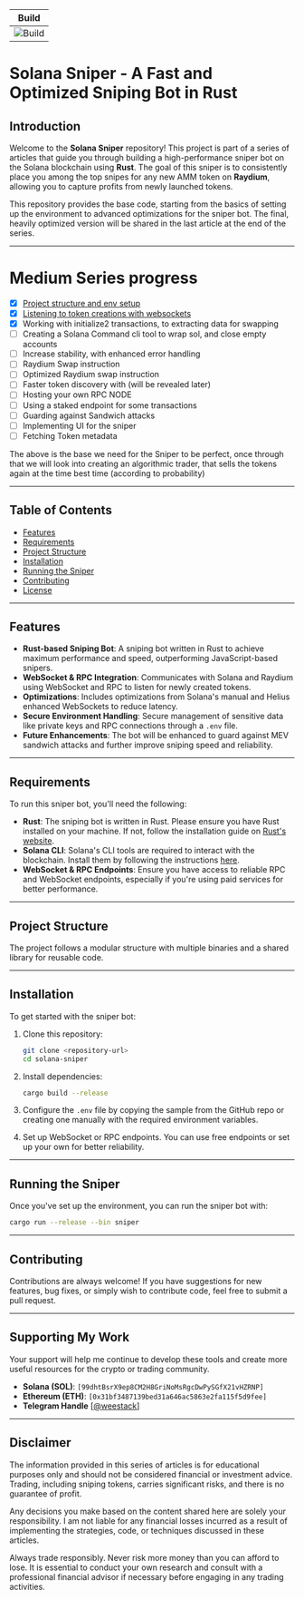 | Build |
| :---: | 
| ![Build](https://img.shields.io/github/actions/workflow/status/weestack/Solana-Sniper/rust.yml) |

# Solana Sniper - A Fast and Optimized Sniping Bot in Rust

## Introduction
Welcome to the **Solana Sniper** repository! This project is part of a series of articles that guide you through building a high-performance sniper bot on the Solana blockchain using **Rust**. The goal of this sniper is to consistently place you among the top snipes for any new AMM token on **Raydium**, allowing you to capture profits from newly launched tokens.

This repository provides the base code, starting from the basics of setting up the environment to advanced optimizations for the sniper bot. The final, heavily optimized version will be shared in the last article at the end of the series.

---
# Medium Series progress

- [x] [Project structure and env setup](https://medium.com/@weestack/writing-a-raydium-sniper-in-rust-f892ce90ca69)
- [x] [Listening to token creations with websockets](https://medium.com/@weestack/building-a-lightning-fast-solana-sniper-bot-ec11dc5f2bff)
- [x] Working with initialize2 transactions, to extracting data for swapping
- [ ] Creating a Solana Command cli tool to wrap sol, and close empty accounts
- [ ] Increase stability, with enhanced error handling
- [ ] Raydium Swap instruction
- [ ] Optimized Raydium swap instruction
- [ ] Faster token discovery with (will be revealed later)
- [ ] Hosting your own RPC NODE
- [ ] Using a staked endpoint for some transactions
- [ ] Guarding against Sandwich attacks
- [ ] Implementing UI for the sniper
- [ ] Fetching Token metadata

The above is the base we need for the Sniper to be perfect, once through that we will look into creating an algorithmic trader, that sells the tokens again at the time best time (according to probability)

---

## Table of Contents
- [Features](#features)
- [Requirements](#requirements)
- [Project Structure](#project-structure)
- [Installation](#installation)
- [Running the Sniper](#running-the-sniper)
- [Contributing](#contributing)
- [License](#license)

---

## Features
- **Rust-based Sniping Bot**: A sniping bot written in Rust to achieve maximum performance and speed, outperforming JavaScript-based snipers.
- **WebSocket & RPC Integration**: Communicates with Solana and Raydium using WebSocket and RPC to listen for newly created tokens.
- **Optimizations**: Includes optimizations from Solana's manual and Helius enhanced WebSockets to reduce latency.
- **Secure Environment Handling**: Secure management of sensitive data like private keys and RPC connections through a `.env` file.
- **Future Enhancements**: The bot will be enhanced to guard against MEV sandwich attacks and further improve sniping speed and reliability.

---

## Requirements
To run this sniper bot, you'll need the following:
- **Rust**: The sniping bot is written in Rust. Please ensure you have Rust installed on your machine. If not, follow the installation guide on [Rust's website](https://www.rust-lang.org/tools/install).
- **Solana CLI**: Solana's CLI tools are required to interact with the blockchain. Install them by following the instructions [here](https://docs.solana.com/cli/install-solana-cli-tools).
- **WebSocket & RPC Endpoints**: Ensure you have access to reliable RPC and WebSocket endpoints, especially if you're using paid services for better performance.

---

## Project Structure
The project follows a modular structure with multiple binaries and a shared library for reusable code.

---

## Installation

To get started with the sniper bot:

1. Clone this repository:
    ```bash
    git clone <repository-url>
    cd solana-sniper
    ```

2. Install dependencies:
    ```bash
    cargo build --release
    ```

3. Configure the `.env` file by copying the sample from the GitHub repo or creating one manually with the required environment variables.

4. Set up WebSocket or RPC endpoints. You can use free endpoints or set up your own for better reliability.

---

## Running the Sniper

Once you've set up the environment, you can run the sniper bot with:

```bash
cargo run --release --bin sniper
```

---

## Contributing

Contributions are always welcome! If you have suggestions for new features, bug fixes, or simply wish to contribute code, feel free to submit a pull request.

---

## Supporting My Work

Your support will help me continue to develop these tools and create more useful resources for the crypto or trading community.

- **Solana (SOL)**: `[99dhtBsrX9ep8CM2H8GriNoMsRgcDwPySGfX21vHZRNP]`
- **Ethereum (ETH)**: `[0x31bf3487139bed31a646ac5863e2fa115f5d9fee]`
- **Telegram Handle** [[@weestack](https://t.me/weestack)]

---
## Disclaimer
The information provided in this series of articles is for educational purposes only and should not be considered financial or investment advice. Trading, including sniping tokens, carries significant risks, and there is no guarantee of profit.

Any decisions you make based on the content shared here are solely your responsibility. I am not liable for any financial losses incurred as a result of implementing the strategies, code, or techniques discussed in these articles.

Always trade responsibly. Never risk more money than you can afford to lose. It is essential to conduct your own research and consult with a professional financial advisor if necessary before engaging in any trading activities.
